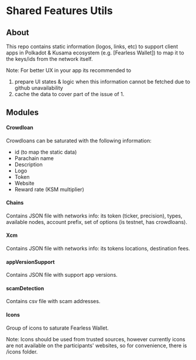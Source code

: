 # Shared Features Utils

## About 
This repo contains static information (logos, links, etc) to support client apps in Polkadot & Kusama ecosystem (e.g. [Fearless Wallet]) to map it to the keys/ids from the network itself.

Note: For better UX in your app its recommended to 
1. prepare UI states & logic when this information cannot be fetched due to github unavailability
2. cache the data to cover part of the issue of 1.

## Modules
#### Crowdloan
Crowdloans can be saturated with the following information:
* id (to map the static data)
* Parachain name
* Description
* Logo
* Token
* Website
* Reward rate (KSM multiplier)

#### Chains
Contains JSON file with networks info: its token (ticker, precision), types, available nodes, account prefix, set of options (is testnet, has crowdloans).

#### Xcm
Contains JSON file with networks info: its tokens locations, destination fees.

#### appVersionSupport
Contains JSON file with support app versions.

#### scamDetection
Contains csv file with scam addresses.

#### Icons
Group of icons to saturate Fearless Wallet.

Note: Icons should be used from trusted sources, however currently icons are not available on the participants' websites, so for convenience, there is /icons folder.
